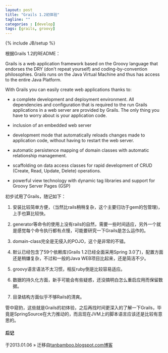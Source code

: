 ```yaml
---
layout: post
title: "Grails 1.2初体验"
tagline: ""
categories : [develop]
tags: [grails, groovy]
---
```

{% include JB/setup %}

根据Grails 1.2的README：

Grails is a web application framework based on the Groovy language that endorses the DRY (don't repeat yourself) and coding-by-convention philosophies. Grails runs on the Java Virtual Machine and thus has access to the entire Java Platform.


With Grails you can easily create web applications thanks to:


- a complete development and deployment environment. All dependencies and configuration that is required to the run Grails applications in a web server are provided by Grails. The only thing you have to worry about is your application code.


- inclusion of an embedded web server


- development mode that automatically reloads changes made to application code, without having to restart the web server.


- automatic persistence mapping of domain classes with automatic relationship management.


- scaffolding on data access classes for rapid development of CRUD (Create, Read, Update, Delete) operations.


- powerful view technology with dynamic tag libraries and support for Groovy Server Pages (GSP)


初步试用了Grails，随记如下：


1. 安装比较简单方便，（当然比rails稍稍复杂，这个主要归功于gem的包管理)，上手也算比较快。


2. generator等命令的使用上没有rails的自然，需要一些时间适应，另外一个就是感觉每个命令执行都有点慢，可能要研究一下Grails是怎么运作的。


3. domain-class完全是无侵入的POJO，这个是非常的不错。


4. 默认已经包含了59个依赖库(Grails 1.2已经全面采用Spring 3.0了)，配置方面还是稍嫌复杂，不过和一般的Java WEB项目比起来，还是简洁不少。


5. groovy语言语法不太习惯，相反ruby倒是比较容易适应。


6. 数据的持久化方面，新手可能会有些疑惑，还没搞明白怎么重启应用而保留数据。


7. 目录结构方面似乎不够Rails的清爽。


管中窥豹，这些就是Grails的初体验，之后再找时间更深入的了解一下Grails，毕竟是SpringSource在大力推动的，而且现在JVM上的脚本语言应该还是比较有意思的。

#### 后记

于2013.01.06 &raquo; 
迁移自[tanbamboo.blogspot.com博客](http://tanbamboo.blogspot.com/2009/12/grails-12.html)
